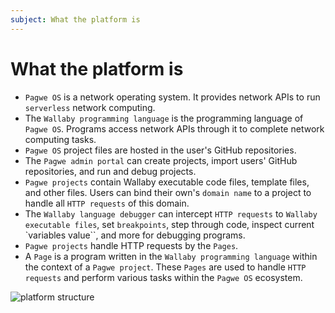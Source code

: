 ```yaml
---
subject: What the platform is
---
```

# What the platform is

- `Pagwe OS` is a network operating system. It provides network APIs to run `serverless` network computing.
- The `Wallaby programming language` is the programming language of `Pagwe OS`. Programs access network APIs through it to complete network computing tasks.
- `Pagwe OS` project files are hosted in the user's GitHub repositories.
- The `Pagwe admin portal` can create projects, import users' GitHub repositories, and run and debug projects.
- `Pagwe projects` contain Wallaby executable code files, template files, and other files. Users can bind their own's `domain name` to a project to handle all `HTTP requests` of this domain.
- The `Wallaby language debugger` can intercept `HTTP requests` to `Wallaby executable files`, set `breakpoints`, step through code, inspect current `variables value``, and more for debugging programs.
- `Pagwe projects` handle HTTP requests by the `Pages`. 
- A `Page` is a program written in the `Wallaby programming language` within the context of a `Pagwe project`. These `Pages` are used to handle `HTTP requests` and perform various tasks within the `Pagwe OS` ecosystem.

![platform structure](/cookbook/public/images/wby_platform.png)

